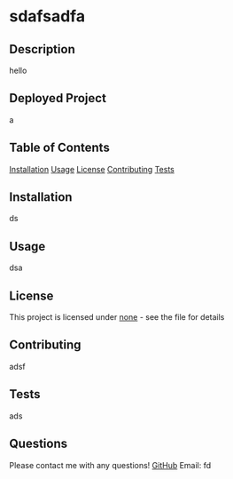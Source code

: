 # sdafsadfa

## Description
hello

## Deployed Project
a

## Table of Contents
[Installation](#installation)
[Usage](#usage)
[License](#license)
[Contributing](#contributing)
[Tests](#tests)

## Installation
ds

## Usage
dsa

## License
This project is licensed under [none]() - see the  file for details

## Contributing
adsf

## Tests
ads

## Questions
Please contact me with any questions! 
[GitHub](https://github.com/fdsa)
Email: fd
